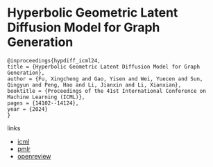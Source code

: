 # Hyperbolic Geometric Latent Diffusion Model for Graph Generation

```
@inproceedings{hypdiff_icml24,
title = {Hyperbolic Geometric Latent Diffusion Model for Graph Generation},
author = {Fu, Xingcheng and Gao, Yisen and Wei, Yuecen and Sun, Qingyun and Peng, Hao and Li, Jianxin and Li, Xianxian},
booktitle = {Proceedings of the 41st International Conference on Machine Learning (ICML)},
pages = {14102--14124},
year = {2024}
}
```

links
- [icml](https://icml.cc/Conferences/2024/Schedule?showEvent=34924)
- [pmlr](https://proceedings.mlr.press/v235/fu24c.html)
- [openreview](https://openreview.net/forum?id=6OkvBGqW62)

